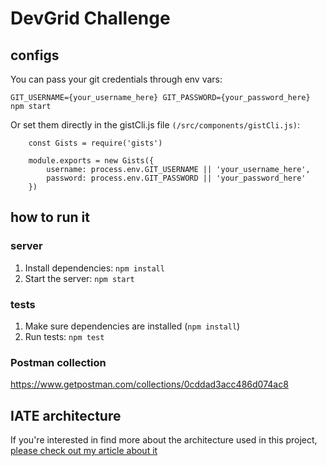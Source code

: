 # DevGrid Challenge

## configs
You can pass your git credentials through env vars:

```GIT_USERNAME={your_username_here} GIT_PASSWORD={your_password_here} npm start```

Or set them directly in the gistCli.js file `(/src/components/gistCli.js)`:

```
    const Gists = require('gists')

    module.exports = new Gists({
        username: process.env.GIT_USERNAME || 'your_username_here',
        password: process.env.GIT_PASSWORD || 'your_password_here'
    })
```

## how to run it

### server
1. Install dependencies: `npm install`
2. Start the server: `npm start`

### tests
1. Make sure dependencies are installed (`npm install`)
2. Run tests: `npm test`

### Postman collection
https://www.getpostman.com/collections/0cddad3acc486d074ac8

## IATE architecture
If you're interested in find more about the architecture used in this project, [please check out my article about it](https://www.linkedin.com/pulse/iate-yet-another-clean-architecture-andré-feijó-meirelles)
